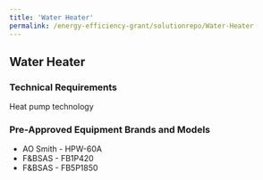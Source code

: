 ```yaml
---
title: 'Water Heater'
permalink: /energy-efficiency-grant/solutionrepo/Water-Heater
---
```


## Water Heater

### Technical Requirements

Heat pump technology 


### Pre-Approved Equipment Brands and Models

- AO Smith - HPW-60A
- F&BSAS - FB1P420
- F&BSAS - FB5P1850
